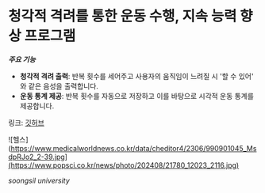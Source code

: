 # 청각적 격려를 통한 운동 수행, 지속 능력 향상 프로그램

***주요 기능***
- **청각적 격려 출력**: 반복 횟수를 세어주고 사용자의 움직임이 느려질 시 '할 수 있어' 와 같은 음성을 출력합니다.
- **운동 통계 제공**: 반복 횟수를 자동으로 저장하고 이를 바탕으로 시각적 운동 통계를 제공합니다.

링크: [깃허브](https://github.com/G63AMG-WOO/F80)

![헬스](https://www.medicalworldnews.co.kr/data/cheditor4/2306/990901045_MsdpRJo2_2-39.jpg](https://www.popsci.co.kr/news/photo/202408/21780_12023_2116.jpg)






*soongsil university*
